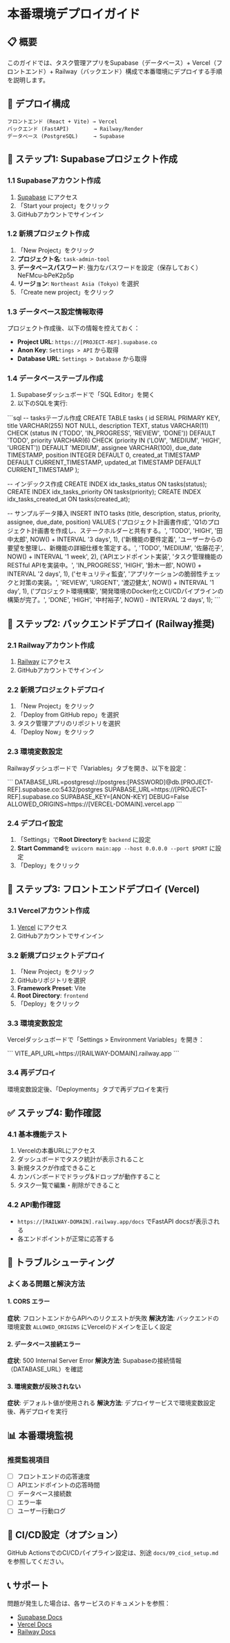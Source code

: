 # 本番環境デプロイガイド

## 📋 概要

このガイドでは、タスク管理アプリをSupabase（データベース）+ Vercel（フロントエンド）+ Railway（バックエンド）構成で本番環境にデプロイする手順を説明します。

## 🎯 デプロイ構成

```
フロントエンド (React + Vite) → Vercel
バックエンド (FastAPI)        → Railway/Render
データベース (PostgreSQL)     → Supabase
```

## 🚀 ステップ1: Supabaseプロジェクト作成

### 1.1 Supabaseアカウント作成
1. [Supabase](https://supabase.com) にアクセス
2. 「Start your project」をクリック
3. GitHubアカウントでサインイン

### 1.2 新規プロジェクト作成
1. 「New Project」をクリック
2. **プロジェクト名**: `task-admin-tool`
3. **データベースパスワード**: 強力なパスワードを設定（保存しておく）
NeFMcu-bPeK2p5p
4. **リージョン**: `Northeast Asia (Tokyo)` を選択
5. 「Create new project」をクリック

### 1.3 データベース設定情報取得
プロジェクト作成後、以下の情報を控えておく：
- **Project URL**: `https://[PROJECT-REF].supabase.co`
- **Anon Key**: `Settings > API` から取得
- **Database URL**: `Settings > Database` から取得

### 1.4 データベーステーブル作成
1. Supabaseダッシュボードで「SQL Editor」を開く
2. 以下のSQLを実行:

\`\`\`sql
-- tasksテーブル作成
CREATE TABLE tasks (
    id SERIAL PRIMARY KEY,
    title VARCHAR(255) NOT NULL,
    description TEXT,
    status VARCHAR(11) CHECK (status IN ('TODO', 'IN_PROGRESS', 'REVIEW', 'DONE')) DEFAULT 'TODO',
    priority VARCHAR(6) CHECK (priority IN ('LOW', 'MEDIUM', 'HIGH', 'URGENT')) DEFAULT 'MEDIUM',
    assignee VARCHAR(100),
    due_date TIMESTAMP,
    position INTEGER DEFAULT 0,
    created_at TIMESTAMP DEFAULT CURRENT_TIMESTAMP,
    updated_at TIMESTAMP DEFAULT CURRENT_TIMESTAMP
);

-- インデックス作成
CREATE INDEX idx_tasks_status ON tasks(status);
CREATE INDEX idx_tasks_priority ON tasks(priority);
CREATE INDEX idx_tasks_created_at ON tasks(created_at);

-- サンプルデータ挿入
INSERT INTO tasks (title, description, status, priority, assignee, due_date, position) VALUES
('プロジェクト計画書作成', 'Q1のプロジェクト計画書を作成し、ステークホルダーと共有する。', 'TODO', 'HIGH', '田中太郎', NOW() + INTERVAL '3 days', 1),
('新機能の要件定義', 'ユーザーからの要望を整理し、新機能の詳細仕様を策定する。', 'TODO', 'MEDIUM', '佐藤花子', NOW() + INTERVAL '1 week', 2),
('APIエンドポイント実装', 'タスク管理機能のRESTful APIを実装中。', 'IN_PROGRESS', 'HIGH', '鈴木一郎', NOW() + INTERVAL '2 days', 1),
('セキュリティ監査', 'アプリケーションの脆弱性チェックと対策の実装。', 'REVIEW', 'URGENT', '渡辺健太', NOW() + INTERVAL '1 day', 1),
('プロジェクト環境構築', '開発環境のDocker化とCI/CDパイプラインの構築が完了。', 'DONE', 'HIGH', '中村裕子', NOW() - INTERVAL '2 days', 1);
\`\`\`

## 🚀 ステップ2: バックエンドデプロイ (Railway推奨)

### 2.1 Railwayアカウント作成
1. [Railway](https://railway.app) にアクセス
2. GitHubアカウントでサインイン

### 2.2 新規プロジェクトデプロイ
1. 「New Project」をクリック
2. 「Deploy from GitHub repo」を選択
3. タスク管理アプリのリポジトリを選択
4. 「Deploy Now」をクリック

### 2.3 環境変数設定
Railwayダッシュボードで「Variables」タブを開き、以下を設定：

\`\`\`
DATABASE_URL=postgresql://postgres:[PASSWORD]@db.[PROJECT-REF].supabase.co:5432/postgres
SUPABASE_URL=https://[PROJECT-REF].supabase.co
SUPABASE_KEY=[ANON-KEY]
DEBUG=False
ALLOWED_ORIGINS=https://[VERCEL-DOMAIN].vercel.app
\`\`\`

### 2.4 デプロイ設定
1. 「Settings」で**Root Directory**を `backend` に設定
2. **Start Command**を `uvicorn main:app --host 0.0.0.0 --port $PORT` に設定
3. 「Deploy」をクリック

## 🚀 ステップ3: フロントエンドデプロイ (Vercel)

### 3.1 Vercelアカウント作成
1. [Vercel](https://vercel.com) にアクセス
2. GitHubアカウントでサインイン

### 3.2 新規プロジェクトデプロイ
1. 「New Project」をクリック
2. GitHubリポジトリを選択
3. **Framework Preset**: Vite
4. **Root Directory**: `frontend`
5. 「Deploy」をクリック

### 3.3 環境変数設定
Vercelダッシュボードで「Settings > Environment Variables」を開き：

\`\`\`
VITE_API_URL=https://[RAILWAY-DOMAIN].railway.app
\`\`\`

### 3.4 再デプロイ
環境変数設定後、「Deployments」タブで再デプロイを実行

## ✅ ステップ4: 動作確認

### 4.1 基本機能テスト
1. Vercelの本番URLにアクセス
2. ダッシュボードでタスク統計が表示されること
3. 新規タスクが作成できること
4. カンバンボードでドラッグ&ドロップが動作すること
5. タスク一覧で編集・削除ができること

### 4.2 API動作確認
- `https://[RAILWAY-DOMAIN].railway.app/docs` でFastAPI docsが表示される
- 各エンドポイントが正常に応答する

## 🔧 トラブルシューティング

### よくある問題と解決方法

#### 1. CORS エラー
**症状**: フロントエンドからAPIへのリクエストが失敗
**解決方法**: バックエンドの環境変数 `ALLOWED_ORIGINS` にVercelのドメインを正しく設定

#### 2. データベース接続エラー
**症状**: 500 Internal Server Error
**解決方法**: Supabaseの接続情報（DATABASE_URL）を確認

#### 3. 環境変数が反映されない
**症状**: デフォルト値が使用される
**解決方法**: デプロイサービスで環境変数設定後、再デプロイを実行

## 📊 本番環境監視

### 推奨監視項目
- [ ] フロントエンドの応答速度
- [ ] APIエンドポイントの応答時間
- [ ] データベース接続数
- [ ] エラー率
- [ ] ユーザー行動ログ

## 🔄 CI/CD設定（オプション）

GitHub ActionsでのCI/CDパイプライン設定は、別途 `docs/09_cicd_setup.md` を参照してください。

## 📞 サポート

問題が発生した場合は、各サービスのドキュメントを参照：
- [Supabase Docs](https://supabase.com/docs)
- [Vercel Docs](https://vercel.com/docs)  
- [Railway Docs](https://docs.railway.app)
